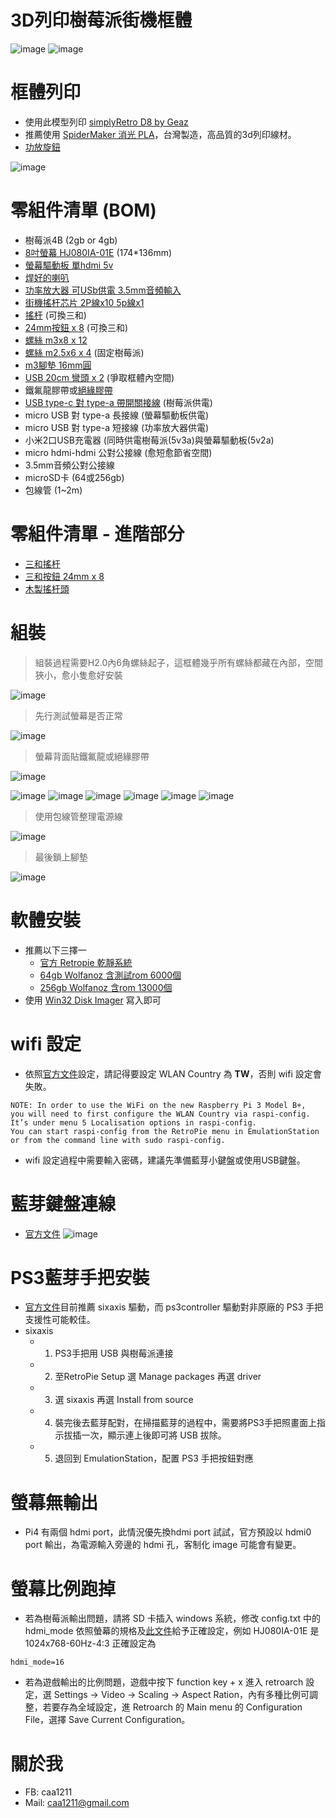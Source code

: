 # 3D列印樹莓派街機框體 

![image](https://user-images.githubusercontent.com/1962079/118118085-0709ca00-b41f-11eb-91f0-dfa96a037d11.png)
![image](https://user-images.githubusercontent.com/1962079/118124310-fd389480-b427-11eb-8513-bbab23090852.png)


# 框體列印
* 使用此模型列印 [simplyRetro D8 by Geaz](https://www.thingiverse.com/thing:4295854)
* 推薦使用 [SpiderMaker 消光 PLA](https://www.3dspidermaker.com/categories/pla-matte-series)，台灣製造，高品質的3d列印線材。
* [功放旋鈕](https://www.thingiverse.com/thing:3405786)

![image](https://user-images.githubusercontent.com/1962079/118227856-d7f56600-b4bb-11eb-9efa-4a50cf60ed8c.png)

# 零組件清單 (BOM)
* 樹莓派4B (2gb or 4gb)
* [8吋螢幕 HJ080IA-01E](https://item.taobao.com/item.htm?id=638855824682) (174*136mm)
* [螢幕驅動板 單hdmi 5v](https://item.taobao.com/item.htm?id=638855824682)
* [焊好的喇叭](https://item.taobao.com/item.htm?id=639400661884)
* [功率放大器 可USb供電 3.5mm音頻輸入](https://item.taobao.com/item.htm?id=555919174180)
* [街機搖杆芯片 2P線x10 5p線x1](https://item.taobao.com/item.htm?id=525916540740)
* [搖杆](https://item.taobao.com/item.htm?id=575008844746) (可換三和)
* [24mm按鈕 x 8](https://item.taobao.com/item.htm?id=617646767295) (可換三和)
* [螺絲 m3x8 x 12](https://detail.tmall.com/item.htm?id=602980250427)
* [螺絲 m2.5x6 x 4](https://detail.tmall.com/item.htm?id=617769020674) (固定樹莓派)
* [m3腳墊 16mm圓](https://detail.tmall.com/item.htm?id=615675530996)
* [USB 20cm 彎頭 x 2](https://item.taobao.com/item.htm?id=596748753207) (爭取框體內空間)
* 鐵氟龍膠帶或[絕緣膠帶](https://detail.tmall.com/item.htm?id=35302386191)
* [USB type-c 對 type-a 帶開關接線](https://item.taobao.com/item.htm?id=605017376533) (樹莓派供電)
* micro USB 對 type-a 長接線 (螢幕驅動板供電)
* micro USB 對 type-a 短接線 (功率放大器供電)
* 小米2口USB充電器 (同時供電樹莓派(5v3a)與螢幕驅動板(5v2a)
* micro hdmi-hdmi 公對公接線 (愈短愈節省空間)
* 3.5mm音頻公對公接線
* microSD卡 (64或256gb)
* 包線管 (1~2m)


# 零組件清單 - 進階部分
* [三和搖杆](https://item.taobao.com/item.htm?id=638695112508)
* [三和按鈕 24mm x 8](https://item.taobao.com/item.htm?id=545996014796)
* [木製搖杆頭](https://item.taobao.com/item.htm?id=585770082174)

# 組裝

> 組裝過程需要H2.0內6角螺絲起子，這框體幾乎所有螺絲都藏在內部，空間狹小，愈小隻愈好安裝

![image](https://user-images.githubusercontent.com/1962079/118122815-f3159680-b425-11eb-9ce2-a78e37b24ced.png)

> 先行測試螢幕是否正常

![image](https://user-images.githubusercontent.com/1962079/118122973-29ebac80-b426-11eb-9660-463a54f537aa.png)

> 螢幕背面貼鐵氟龍或絕緣膠帶

![image](https://user-images.githubusercontent.com/1962079/118123008-340dab00-b426-11eb-95af-97f64ba76d95.png)

![image](https://user-images.githubusercontent.com/1962079/118122929-20624480-b426-11eb-92eb-ac4aa4462ad9.png)
![image](https://user-images.githubusercontent.com/1962079/118123048-41c33080-b426-11eb-8caf-267ef7245bbd.png)
![image](https://user-images.githubusercontent.com/1962079/118122835-fdd02b80-b425-11eb-932a-c4d0a6a243d6.png)
![image](https://user-images.githubusercontent.com/1962079/118122862-04f73980-b426-11eb-9eb0-d7420c961d94.png)
![image](https://user-images.githubusercontent.com/1962079/118122883-0d4f7480-b426-11eb-899e-32fc1bbc1251.png)
![image](https://user-images.githubusercontent.com/1962079/118122906-15a7af80-b426-11eb-9a02-6bfe34bd4818.png)

> 使用包線管整理電源線

![image](https://user-images.githubusercontent.com/1962079/118123964-88655a80-b427-11eb-8659-f192703af980.png)

> 最後鎖上腳墊

![image](https://user-images.githubusercontent.com/1962079/118124208-da0de500-b427-11eb-9a7e-4365331e0dc0.png)


# 軟體安裝
* 推薦以下三擇一
  - [官方 Retropie 乾靜系統](https://retropie.org.uk/download/)
  - [64gb Wolfanoz 含測試rom 6000個](https://www.arcadepunks.com/new-pi-4-retro-gaming-64gb-build-20-classic-gaming-systems/)
  - [256gb Wolfanoz 含rom 13000個](https://www.arcadepunks.com/256gb-fully-loaded-supreme-pro-raspberry-pi-4-image-from-wolfanoz/)
* 使用 [Win32 Disk Imager](https://sourceforge.net/projects/win32diskimager/) 寫入即可

# wifi 設定
* 依照[官方文件](https://retropie.org.uk/docs/Wifi/)設定，請記得要設定 WLAN Country 為 **TW**，否則 wifi 設定會失敗。
```
NOTE: In order to use the WiFi on the new Raspberry Pi 3 Model B+,
you will need to first configure the WLAN Country via raspi-config. 
It’s under menu 5 Localisation options in raspi-config.
You can start raspi-config from the RetroPie menu in EmulationStation or from the command line with sudo raspi-config.
```
* wifi 設定過程中需要輸入密碼，建議先準備藍芽小鍵盤或使用USB鍵盤。

# 藍芽鍵盤連線
* [官方文件](https://retropie.org.uk/docs/Bluetooth-Controller/)
![image](https://user-images.githubusercontent.com/1962079/118124784-a8e1e480-b428-11eb-85ea-d17055d88af8.png)

# PS3藍芽手把安裝
* [官方文件](https://retropie.org.uk/docs/PS3-Controller/)目前推薦 sixaxis 驅動，而 ps3controller 驅動對非原廠的 PS3 手把支援性可能較佳。
* sixaxis
  - 1. PS3手把用 USB 與樹莓派連接
  - 2. 至RetroPie Setup 選 Manage packages 再選 driver
  - 3. 選 sixaxis 再選 Install from source
  - 4. 裝完後去藍芽配對，在掃描藍芽的過程中，需要將PS3手把照畫面上指示拔插一次，顯示連上後即可將 USB 拔除。
  - 5. 退回到 EmulationStation，配置 PS3 手把按鈕對應

# 螢幕無輸出
* Pi4 有兩個 hdmi port，此情況優先換hdmi port 試試，官方預設以 hdmi0 port 輸出，為電源輸入旁邊的 hdmi 孔，客制化 image 可能會有變更。

# 螢幕比例跑掉
* 若為樹莓派輸出問題，請將 SD 卡插入 windows 系統，修改 config.txt 中的 hdmi_mode 依照螢幕的規格及[此文件](https://elinux.org/RPiconfig#Video_mode_options)給予正確設定，例如 HJ080IA-01E 是 1024x768-60Hz-4:3
正確設定為
```
hdmi_mode=16
```
* 若為遊戲輸出的比例問題，遊戲中按下 function key + x 進入 retroarch 設定，選 Settings -> Video -> Scaling -> Aspect Ration，內有多種比例可調整，若要存為全域設定，進 Retroarch 的 Main menu 的 Configuration File，選擇 Save Current Configuration。


# 關於我
* FB: caa1211
* Mail: caa1211@gmail.com
